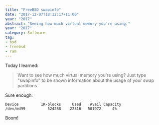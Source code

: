```yaml
---
title: "FreeBSD swapinfo"
date: "2017-12-07T18:12:17+11:00"
year: "2017"
abstract: "Seeing how much virtual memory you’re using."
year: "2017"
category: Software
tag:
- bsd
- freebsd
- ram
---
```

Today I learned:

> Want to see how much virtual memory you're using? Just type "swapinfo" to be shown information about the usage of your swap partitions.

Sure enough:

    Device          1K-blocks     Used    Avail Capacity
    /dev/md99          524288    22316   501972     4%

Boom!

